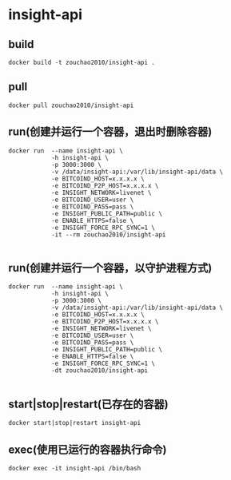 # insight-api

## build
```shell
docker build -t zouchao2010/insight-api .

```

## pull
```shell
docker pull zouchao2010/insight-api

```

## run(创建并运行一个容器，退出时删除容器)
```shell
docker run  --name insight-api \
            -h insight-api \
            -p 3000:3000 \
            -v /data/insight-api:/var/lib/insight-api/data \
            -e BITCOIND_HOST=x.x.x.x \
            -e BITCOIND_P2P_HOST=x.x.x.x \
            -e INSIGHT_NETWORK=livenet \
            -e BITCOIND_USER=user \
            -e BITCOIND_PASS=pass \
            -e INSIGHT_PUBLIC_PATH=public \
            -e ENABLE_HTTPS=false \
            -e INSIGHT_FORCE_RPC_SYNC=1 \
            -it --rm zouchao2010/insight-api
            
```

## run(创建并运行一个容器，以守护进程方式)
```shell
docker run  --name insight-api \
            -h insight-api \
            -p 3000:3000 \
            -v /data/insight-api:/var/lib/insight-api/data \
            -e BITCOIND_HOST=x.x.x.x \
            -e BITCOIND_P2P_HOST=x.x.x.x \
            -e INSIGHT_NETWORK=livenet \
            -e BITCOIND_USER=user \
            -e BITCOIND_PASS=pass \
            -e INSIGHT_PUBLIC_PATH=public \
            -e ENABLE_HTTPS=false \
            -e INSIGHT_FORCE_RPC_SYNC=1 \
            -dt zouchao2010/insight-api
            
```

## start|stop|restart(已存在的容器)
```shell
docker start|stop|restart insight-api

```

## exec(使用已运行的容器执行命令)
```shell
docker exec -it insight-api /bin/bash

```